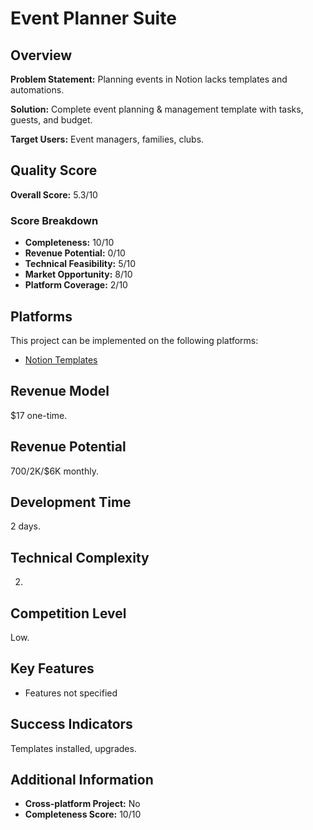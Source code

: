 # Event Planner Suite

## Overview
**Problem Statement:** Planning events in Notion lacks templates and automations.

**Solution:** Complete event planning & management template with tasks, guests, and budget.

**Target Users:** Event managers, families, clubs.

## Quality Score
**Overall Score:** 5.3/10

### Score Breakdown
- **Completeness:** 10/10
- **Revenue Potential:** 0/10
- **Technical Feasibility:** 5/10
- **Market Opportunity:** 8/10
- **Platform Coverage:** 2/10

## Platforms
This project can be implemented on the following platforms:
- [Notion Templates](./platforms/notion-templates/)

## Revenue Model
$17 one-time.

## Revenue Potential
$700/$2K/$6K monthly.

## Development Time
2 days.

## Technical Complexity
2.

## Competition Level
Low.

## Key Features
- Features not specified

## Success Indicators
Templates installed, upgrades.

## Additional Information
- **Cross-platform Project:** No
- **Completeness Score:** 10/10
